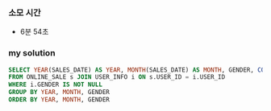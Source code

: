 ### 소모 시간
- 6분 54초

### my solution
```sql
SELECT YEAR(SALES_DATE) AS YEAR, MONTH(SALES_DATE) AS MONTH, GENDER, COUNT(DISTINCT s.USER_ID) AS USERS
FROM ONLINE_SALE s JOIN USER_INFO i ON s.USER_ID = i.USER_ID
WHERE i.GENDER IS NOT NULL
GROUP BY YEAR, MONTH, GENDER
ORDER BY YEAR, MONTH, GENDER
```
